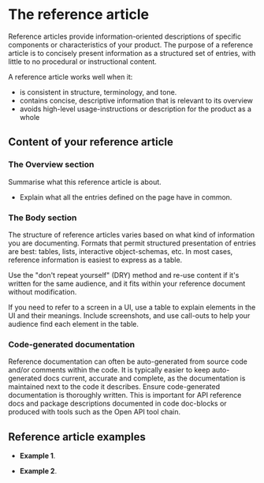 # The reference article

Reference articles provide information-oriented descriptions of specific components or characteristics of your product.
The purpose of a reference article is to concisely present information as a structured set of entries, with little to no procedural or instructional content.

A reference article works well when it:

* is consistent in structure, terminology, and tone.
* contains concise, descriptive information that is relevant to its overview
* avoids high-level usage-instructions or description for the product as a whole

## Content of your reference article

### The Overview section

Summarise what this reference article is about. 

* Explain what all the entries defined on the page have in common.

### The Body section

The structure of reference articles varies based on what kind of information you are documenting. Formats that permit structured presentation of entries are best: tables, lists, interactive object-schemas, etc.
In most cases, reference information is easiest to express as a table.

Use the "don't repeat yourself" (DRY) method and re-use content if it's written for the same audience, and it fits within your reference document without modification.

If you need to refer to a screen in a UI, use a table to explain elements in the UI and their meanings. Include screenshots, and use call-outs to help your audience find each element in the table.

### Code-generated documentation

Reference documentation can often be auto-generated from source code and/or comments within the code. It is typically easier to keep auto-generated docs current, accurate and complete, as the documentation is maintained next to the code it describes.
Ensure code-generated documentation is thoroughly written.
This is important for API reference docs and package descriptions documented in code doc-blocks or produced with tools such as the Open API tool chain.

## Reference article examples

* **Example 1**.

* **Example 2**.
